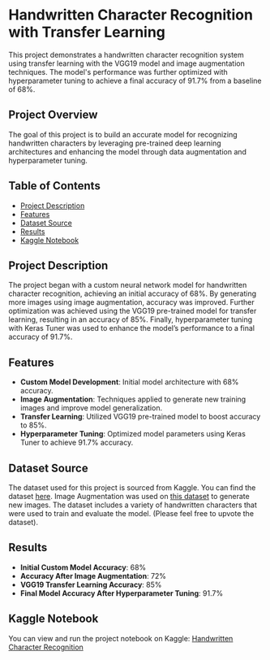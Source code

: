 # Handwritten Character Recognition with Transfer Learning

This project demonstrates a handwritten character recognition system using transfer learning with the VGG19 model and image augmentation techniques. The model's performance was further optimized with hyperparameter tuning to achieve a final accuracy of 91.7% from a baseline of 68%.

## Project Overview

The goal of this project is to build an accurate model for recognizing handwritten characters by leveraging pre-trained deep learning architectures and enhancing the model through data augmentation and hyperparameter tuning.

## Table of Contents

- [Project Description](#project-description)
- [Features](#features)
- [Dataset Source](#dataset-source)
- [Results](#results)
- [Kaggle Notebook](#kaggle-notebook)

## Project Description

The project began with a custom neural network model for handwritten character recognition, achieving an initial accuracy of 68%. By generating more images using image augmentation, accuracy was improved. Further optimization was achieved using the VGG19 pre-trained model for transfer learning, resulting in an accuracy of 85%. Finally, hyperparameter tuning with Keras Tuner was used to enhance the model’s performance to a final accuracy of 91.7%.

## Features

- **Custom Model Development**: Initial model architecture with 68% accuracy.
- **Image Augmentation**: Techniques applied to generate new training images and improve model generalization.
- **Transfer Learning**: Utilized VGG19 pre-trained model to boost accuracy to 85%.
- **Hyperparameter Tuning**: Optimized model parameters using Keras Tuner to achieve 91.7% accuracy.

## Dataset Source

The dataset used for this project is sourced from Kaggle. You can find the dataset [here](https://www.kaggle.com/datasets/sujaymann/handwritten-english-characters-and-digits). Image Augmentation was used on [this dataset](https://www.kaggle.com/datasets/dhruvildave/english-handwritten-characters-dataset) to generate new images. The dataset includes a variety of handwritten characters that were used to train and evaluate the model.
(Please feel free to upvote the dataset).

## Results

- **Initial Custom Model Accuracy**: 68%
- **Accuracy After Image Augmentation**: 72%
- **VGG19 Transfer Learning Accuracy**: 85%
- **Final Model Accuracy After Hyperparameter Tuning**: 91.7%

## Kaggle Notebook

You can view and run the project notebook on Kaggle: [Handwritten Character Recognition](https://www.kaggle.com/code/sujaymann/handwritten-character-classification-2)
